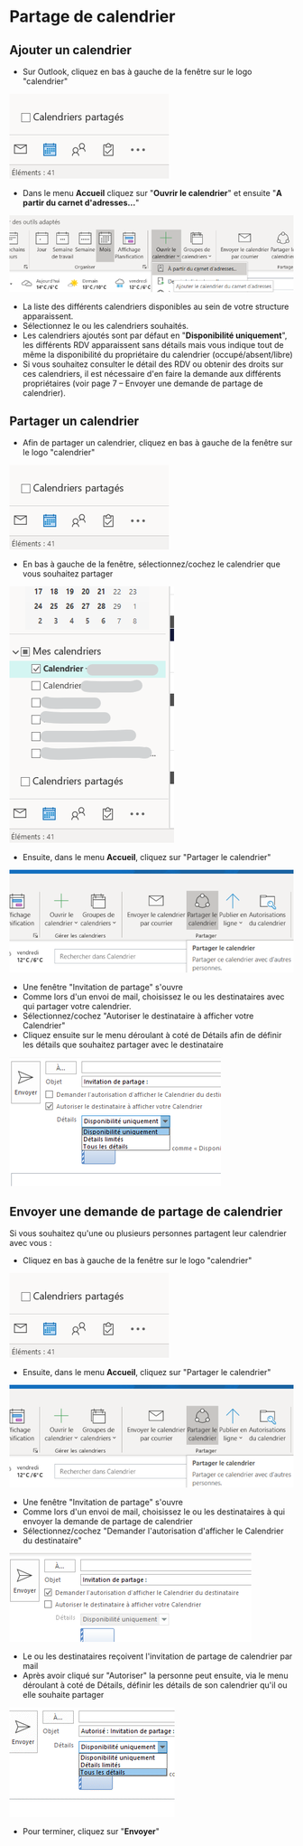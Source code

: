 # Partage de calendrier

## Ajouter un calendrier

* Sur Outlook, cliquez en bas à gauche de la fenêtre sur le logo "calendrier"

![](<../../../../.gitbook/assets/0 (1).png>)

* Dans le menu **Accueil** cliquez sur "**Ouvrir le calendrier**" et ensuite "**A partir du carnet d'adresses…**"

![](<../../../../.gitbook/assets/1 (1).png>)

* La liste des différents calendriers disponibles au sein de votre structure apparaissent.
* Sélectionnez le ou les calendriers souhaités.
* Les calendriers ajoutés sont par défaut en "**Disponibilité uniquement**", les différents RDV apparaissent sans détails mais vous indique tout de même la disponibilité du propriétaire du calendrier (occupé/absent/libre)
* Si vous souhaitez consulter le détail des RDV ou obtenir des droits sur ces calendriers, il est nécessaire d'en faire la demande aux différents propriétaires (voir page 7 – Envoyer une demande de partage de calendrier).

## Partager un calendrier

* Afin de partager un calendrier, cliquez en bas à gauche de la fenêtre sur le logo "calendrier"

![](<../../../../.gitbook/assets/2 (1).png>)

* En bas à gauche de la fenêtre, sélectionnez/cochez le calendrier que vous souhaitez partager

![](<../../../../.gitbook/assets/3 (4).png>)

* Ensuite, dans le menu **Accueil**, cliquez sur "Partager le calendrier"

![](<../../../../.gitbook/assets/4 (1).png>)

* Une fenêtre "Invitation de partage" s'ouvre
* Comme lors d'un envoi de mail, choisissez le ou les destinataires avec qui partager votre calendrier.
* Sélectionnez/cochez "Autoriser le destinataire à afficher votre Calendrier"
* Cliquez ensuite sur le menu déroulant à coté de Détails afin de définir les détails que souhaitez partager avec le destinataire

![](<../../../../.gitbook/assets/5 (1).png>)

## Envoyer une demande de partage de calendrier

Si vous souhaitez qu'une ou plusieurs personnes partagent leur calendrier avec vous :

* Cliquez en bas à gauche de la fenêtre sur le logo "calendrier"

![](<../../../../.gitbook/assets/6 (1).png>)

* Ensuite, dans le menu **Accueil**, cliquez sur "Partager le calendrier"

![](<../../../../.gitbook/assets/7 (1).png>)

* Une fenêtre "Invitation de partage" s'ouvre
* Comme lors d'un envoi de mail, choisissez le ou les destinataires à qui envoyer la demande de partage de calendrier
* Sélectionnez/cochez "Demander l'autorisation d'afficher le Calendrier du destinataire"

![](<../../../../.gitbook/assets/8 (1).png>)

* Le ou les destinataires reçoivent l'invitation de partage de calendrier par mail
* Après avoir cliqué sur "Autoriser" la personne peut ensuite, via le menu déroulant à coté de Détails, définir les détails de son calendrier qu'il ou elle souhaite partager

![](<../../../../.gitbook/assets/9 (1).png>)

* Pour terminer, cliquez sur "**Envoyer**"
